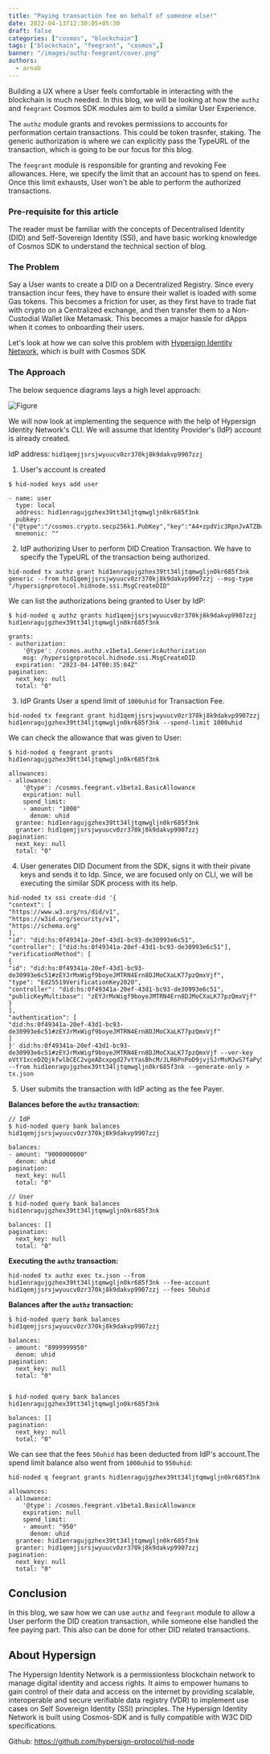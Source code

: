 ```yaml
---
title: "Paying transaction fee on behalf of someone else!"
date: 2022-04-13T12:30:05+05:30
draft: false
categories: ["cosmos", "blockchain"]
tags: ["blockchain", "feegrant", "cosmos",]
banner: "/images/authz-feegrant/cover.png"
authors:
  - arnab
---
```


Building a UX where a User feels comfortable in interacting with the blockchain is much needed. In this blog, we will be looking at how the `authz` and `feegrant` Cosmos SDK modules aim to build a similar User Experience.

The `authz` module grants and revokes permissions to accounts for performation certain transactions. This could be token trasnfer, staking. The generic authorization is where we can explicitly pass the TypeURL of the transaction, which is going to be our focus for this blog.

The `feegrant` module is responsible for granting and revoking Fee allowances. Here, we specify the limit that an account has to spend on fees. Once this limit exhausts, User won't be able to perform the authorized transactions.

### Pre-requisite for this article

The reader must be familiar with the concepts of Decentralised Identity (DID) and Self-Sovereign Identity (SSI), and have basic working knowledge of Cosmos SDK to understand the technical section of blog.

### The Problem

Say a User wants to create a DID on a Decentralized Registry. Since every transaction incur fees, they have to ensure their wallet is loaded with some Gas tokens. This becomes a friction for user, as they first have to trade fiat with crypto on a Centralized exchange, and then transfer them to a Non-Custodial Wallet like Metamask. This becomes a major hassle for dApps when it comes to onboarding their users.

Let's look at how we can solve this problem with [Hypersign Identity Network](https://github.com/hypersign-protocol/hid-node), which is built with Cosmos SDK

### The Approach

The below sequence diagrams lays a high level approach:

![Figure](/images/authz-feegrant/sequence-diagram.png)

We will now look at implementing the sequence with the help of Hypersign Identity Network's CLI. We will assume that Identity Provider's (IdP) account is already created.

IdP address: `hid1qemjjsrsjwyuucv0zr370kj8k9dakvp9907zzj`

1. User's account is created

```
$ hid-noded keys add user

- name: user
  type: local
  address: hid1enragujgzhex39tt34ljtqmwgljn0kr685f3nk
  pubkey: '{"@type":"/cosmos.crypto.secp256k1.PubKey","key":"A4+zpdVic3RpnJvATZBuhFsH9lPGy/q0+uGRqSici3yN"}'
  mnemonic: ""
```

2. IdP authorizing User to perform DID Creation Transaction. We have to specify the TypeURL of the transaction being authorized.

```
hid-noded tx authz grant hid1enragujgzhex39tt34ljtqmwgljn0kr685f3nk generic --from hid1qemjjsrsjwyuucv0zr370kj8k9dakvp9907zzj --msg-type "/hypersignprotocol.hidnode.ssi.MsgCreateDID"
```

We can list the authorizations being granted to User by IdP:

```
$ hid-noded q authz grants hid1qemjjsrsjwyuucv0zr370kj8k9dakvp9907zzj hid1enragujgzhex39tt34ljtqmwgljn0kr685f3nk

grants:
- authorization:
    '@type': /cosmos.authz.v1beta1.GenericAuthorization
    msg: /hypersignprotocol.hidnode.ssi.MsgCreateDID
  expiration: "2023-04-14T00:35:04Z"
pagination:
  next_key: null
  total: "0"
```

3. IdP Grants User a spend limit of `1000uhid` for Transaction Fee.

```
hid-noded tx feegrant grant hid1qemjjsrsjwyuucv0zr370kj8k9dakvp9907zzj hid1enragujgzhex39tt34ljtqmwgljn0kr685f3nk --spend-limit 1000uhid
```

We can check the allowance that was given to User:

```
$ hid-noded q feegrant grants hid1enragujgzhex39tt34ljtqmwgljn0kr685f3nk

allowances:
- allowance:
    '@type': /cosmos.feegrant.v1beta1.BasicAllowance
    expiration: null
    spend_limit:
    - amount: "1000"
      denom: uhid
  grantee: hid1enragujgzhex39tt34ljtqmwgljn0kr685f3nk
  granter: hid1qemjjsrsjwyuucv0zr370kj8k9dakvp9907zzj
pagination:
  next_key: null
  total: "0"
```

4. User generates DID Document from the SDK, signs it with their pivate keys and sends it to Idp. Since, we are focused only on CLI, we will be executing the similar SDK process with its help.

```
hid-noded tx ssi create-did '{
"context": [
"https://www.w3.org/ns/did/v1",
"https://w3id.org/security/v1",
"https://schema.org"
],
"id": "did:hs:0f49341a-20ef-43d1-bc93-de30993e6c51",
"controller": ["did:hs:0f49341a-20ef-43d1-bc93-de30993e6c51"],
"verificationMethod": [
{
"id": "did:hs:0f49341a-20ef-43d1-bc93-de30993e6c51#zEYJrMxWigf9boyeJMTRN4Ern8DJMoCXaLK77pzQmxVjf",
"type": "Ed25519VerificationKey2020",
"controller": "did:hs:0f49341a-20ef-43d1-bc93-de30993e6c51",
"publicKeyMultibase": "zEYJrMxWigf9boyeJMTRN4Ern8DJMoCXaLK77pzQmxVjf"
}
],
"authentication": [
"did:hs:0f49341a-20ef-43d1-bc93-de30993e6c51#zEYJrMxWigf9boyeJMTRN4Ern8DJMoCXaLK77pzQmxVjf"
]
}' did:hs:0f49341a-20ef-43d1-bc93-de30993e6c51#zEYJrMxWigf9boyeJMTRN4Ern8DJMoCXaLK77pzQmxVjf --ver-key oVtY1xceDZQjkfwlbCEC2vgeADcxpgd27vtYasBhcM/JLR6PnPoD9jvjSJrMsMJwS7faPy5OlFCdj/kgLVZMEg== --from hid1enragujgzhex39tt34ljtqmwgljn0kr685f3nk --generate-only > tx.json
```

5. User submits the transaction with IdP acting as the fee Payer.

**Balances before the `authz` transaction:**

```
// IdP
$ hid-noded query bank balances hid1qemjjsrsjwyuucv0zr370kj8k9dakvp9907zzj

balances:
- amount: "9000000000"
  denom: uhid
pagination:
  next_key: null
  total: "0"

// User
$ hid-noded query bank balances hid1enragujgzhex39tt34ljtqmwgljn0kr685f3nk

balances: []
pagination:
  next_key: null
  total: "0"

```

**Executing the `authz` transaction:**

```
hid-noded tx authz exec tx.json --from hid1enragujgzhex39tt34ljtqmwgljn0kr685f3nk --fee-account hid1qemjjsrsjwyuucv0zr370kj8k9dakvp9907zzj --fees 50uhid
```

**Balances after the `authz` transaction:**

```
$ hid-noded query bank balances hid1qemjjsrsjwyuucv0zr370kj8k9dakvp9907zzj

balances:
- amount: "8999999950"
  denom: uhid
pagination:
  next_key: null
  total: "0"


$ hid-noded query bank balances hid1enragujgzhex39tt34ljtqmwgljn0kr685f3nk

balances: []
pagination:
  next_key: null
  total: "0"
```
We can see that the fees `50uhid` has been deducted from IdP's account.The spend limit balance also went from `1000uhid` to `950uhid`:

```
hid-noded q feegrant grants hid1enragujgzhex39tt34ljtqmwgljn0kr685f3nk  

allowances:
- allowance:
    '@type': /cosmos.feegrant.v1beta1.BasicAllowance
    expiration: null
    spend_limit:
    - amount: "950"
      denom: uhid
  grantee: hid1enragujgzhex39tt34ljtqmwgljn0kr685f3nk
  granter: hid1qemjjsrsjwyuucv0zr370kj8k9dakvp9907zzj
pagination:
  next_key: null
  total: "0"
```

## Conclusion

In this blog, we saw how we can use `authz` and `feegrant` module to allow a User perform the DID creation transaction, while someone else handled the fee paying part. This also can be done for other DID related transactions.

## About Hypersign

The Hypersign Identity Network is a permissionless blockchain network to manage digital identity and access rights. It aims to empower humans to gain control of their data and access on the internet by providing scalable, interoperable and secure verifiable data registry (VDR) to implement use cases on Self Sovereign Identity (SSI) principles. The Hypersign Identity Network is built using Cosmos-SDK and is fully compatible with W3C DID specifications.

Github: https://github.com/hypersign-protocol/hid-node